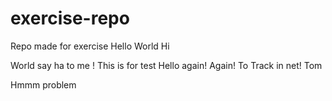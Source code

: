 # exercise-repo
Repo made for exercise
Hello World
Hi


World say ha to me !
This is for test
Hello again!
Again!
To
Track in net!
Tom

Hmmm problem
